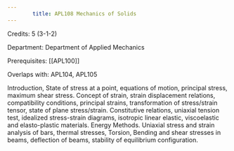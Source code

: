 ```yaml
---
        title: APL108 Mechanics of Solids
---
```

Credits: 5 (3-1-2)

Department: Department of Applied Mechanics

Prerequisites: [[APL100]]

Overlaps with: APL104, APL105

Introduction, State of stress at a point, equations of motion, principal stress, maximum shear stress. Concept of strain, strain displacement relations, compatibility conditions, principal strains, transformation of stress/strain tensor, state of plane stress/strain. Constitutive relations, uniaxial tension test, idealized stress-strain diagrams, isotropic linear elastic, viscoelastic and elasto-plastic materials. Energy Methods. Uniaxial stress and strain analysis of bars, thermal stresses, Torsion, Bending and shear stresses in beams, deflection of beams, stability of equilibrium configuration.